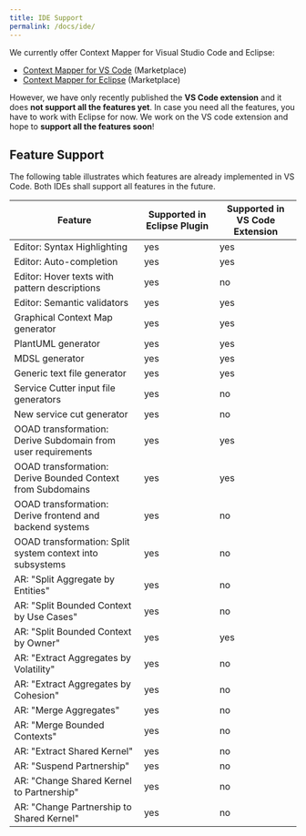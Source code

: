 ```yaml
---
title: IDE Support
permalink: /docs/ide/
---
```


We currently offer Context Mapper for Visual Studio Code and Eclipse:

 * [Context Mapper for VS Code](https://marketplace.visualstudio.com/items?itemName=contextmapper.context-mapper-vscode-extension) (Marketplace)
 * [Context Mapper for Eclipse](https://marketplace.eclipse.org/content/context-mapper) (Marketplace)

<div class="alert alert-custom">However, we have only recently published the <strong>VS Code extension</strong> and it does <strong>not support all the features yet</strong>. In case you need all the features, you have to work with Eclipse for now. We work on the VS code extension and hope to <strong>support all the features soon</strong>!
</div>

## Feature Support
The following table illustrates which features are already implemented in VS Code. Both IDEs shall support all features in the future.

| Feature                                                      | Supported in Eclipse Plugin | Supported in VS Code Extension |
|--------------------------------------------------------------|-----------------------------|--------------------------------|
| Editor: Syntax Highlighting                                  | yes                         | yes                            |
| Editor: Auto-completion                                      | yes                         | yes                            |
| Editor: Hover texts with pattern descriptions                | yes                         | no                             |
| Editor: Semantic validators                                  | yes                         | yes                            |
| Graphical Context Map generator                              | yes                         | yes                            |
| PlantUML generator                                           | yes                         | yes                            |
| MDSL generator                                               | yes                         | yes                            |
| Generic text file generator                                  | yes                         | yes                            |
| Service Cutter input file generators                         | yes                         | no                             |
| New service cut generator                                    | yes                         | no                             |
| OOAD transformation: Derive Subdomain from user requirements | yes                         | yes                            |
| OOAD transformation: Derive Bounded Context from Subdomains  | yes                         | yes                            |
| OOAD transformation: Derive frontend and backend systems     | yes                         | no                             |
| OOAD transformation: Split system context into subsystems    | yes                         | no                             |
| AR: "Split Aggregate by Entities"                            | yes                         | no                             |
| AR: "Split Bounded Context by Use Cases"                     | yes                         | no                             |
| AR: "Split Bounded Context by Owner"                         | yes                         | yes                            |
| AR: "Extract Aggregates by Volatility"                       | yes                         | no                             |
| AR: "Extract Aggregates by Cohesion"                         | yes                         | no                             |
| AR: "Merge Aggregates"                                       | yes                         | no                             |
| AR: "Merge Bounded Contexts"                                 | yes                         | no                             |
| AR: "Extract Shared Kernel"                                  | yes                         | no                             |
| AR: "Suspend Partnership"                                    | yes                         | no                             |
| AR: "Change Shared Kernel to Partnership"                    | yes                         | no                             |
| AR: "Change Partnership to Shared Kernel"                    | yes                         | no                             |

